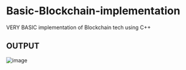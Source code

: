 # Basic-Blockchain-implementation
VERY BASIC implementation of Blockchain tech using C++

## OUTPUT
   ![image](https://user-images.githubusercontent.com/66274690/143732905-2bce6817-187e-41e5-afd5-886900b9a53f.png)

